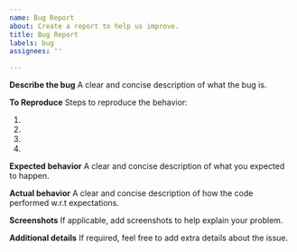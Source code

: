```yaml
---
name: Bug Report
about: Create a report to help us improve.
title: Bug Report
labels: bug
assignees: ''

---
```


**Describe the bug**
A clear and concise description of what the bug is.

**To Reproduce**
Steps to reproduce the behavior:

1.
2.
3.
4.

**Expected behavior**
A clear and concise description of what you expected to happen.

**Actual behavior**
A clear and concise description of how the code performed w.r.t expectations.

**Screenshots**
If applicable, add screenshots to help explain your problem.

**Additional details**
If required, feel free to add extra details about the issue.
